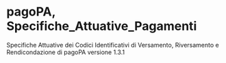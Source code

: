 # pagoPA, Specifiche_Attuative_Pagamenti
Specifiche Attuative dei Codici Identificativi di Versamento, Riversamento e Rendicondazione di pagoPA versione 1.3.1
